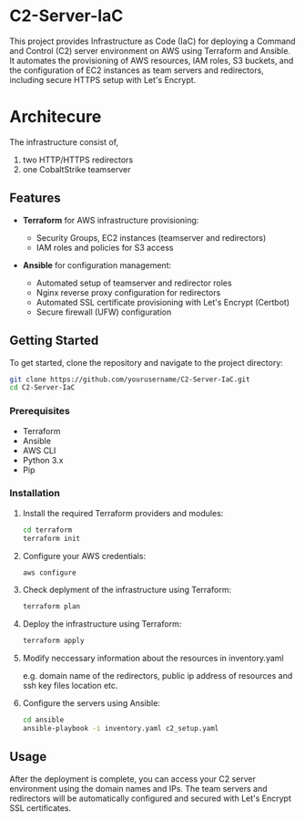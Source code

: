 # C2-Server-IaC

This project provides Infrastructure as Code (IaC) for deploying a Command and Control (C2) server environment on AWS using Terraform and Ansible. It automates the provisioning of AWS resources, IAM roles, S3 buckets, and the configuration of EC2 instances as team servers and redirectors, including secure HTTPS setup with Let's Encrypt.

# Architecure

The infrastructure consist of,
1. two HTTP/HTTPS redirectors
2. one CobaltStrike teamserver

## Features

- **Terraform** for AWS infrastructure provisioning:
  - Security Groups, EC2 instances (teamserver and redirectors)
  - IAM roles and policies for S3 access

- **Ansible** for configuration management:
  - Automated setup of teamserver and redirector roles
  - Nginx reverse proxy configuration for redirectors
  - Automated SSL certificate provisioning with Let's Encrypt (Certbot)
  - Secure firewall (UFW) configuration


## Getting Started

To get started, clone the repository and navigate to the project directory:

```bash
git clone https://github.com/yourusername/C2-Server-IaC.git
cd C2-Server-IaC
```

### Prerequisites

- Terraform
- Ansible
- AWS CLI
- Python 3.x
- Pip

### Installation

1. Install the required Terraform providers and modules:

   ```bash
   cd terraform
   terraform init
   ```

2. Configure your AWS credentials:

   ```bash
   aws configure
   ```

3. Check deplyment of the infrastructure using Terraform:

   ```bash
   terraform plan
   ```

4. Deploy the infrastructure using Terraform:

   ```bash
   terraform apply
   ```

5. Modify neccessary information about the resources in inventory.yaml

    e.g. domain name of the redirectors, public ip address of resources and ssh key files location etc.

6. Configure the servers using Ansible:

   ```bash
   cd ansible
   ansible-playbook -i inventory.yaml c2_setup.yaml
   ```

## Usage

After the deployment is complete, you can access your C2 server environment using the domain names and IPs. The team servers and redirectors will be automatically configured and secured with Let's Encrypt SSL certificates.

